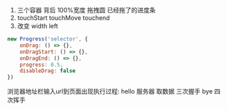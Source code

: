 1. 三个容器  背后 100%宽度 拖拽圆 已经拖了的进度条
2. touchStart touchMove touchend
3. 改变 width left 

```js
new Progress('selector', {
    onDrag: () => {},
    onDragStart: () => {},
    onDragEnd: () => {},
    progress: 0.5,
    disableDrag: false
})
```

浏览器地址栏输入url到页面出现执行过程:
hello 服务器 取数据
三次握手
bye
四次挥手